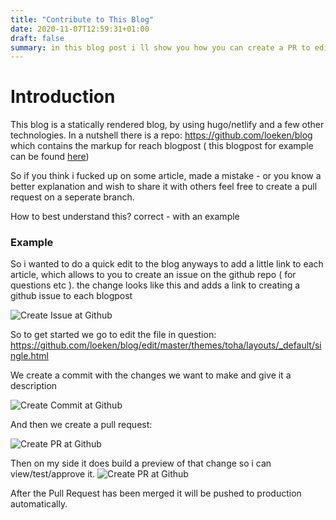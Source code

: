 ```yaml
---
title: "Contribute to This Blog"
date: 2020-11-07T12:59:31+01:00
draft: false
summary: in this blog post i ll show you how you can create a PR to edit contents of this blog
---
```


# Introduction

This blog is a statically rendered blog, by using hugo/netlify and a few other technologies. In a nutshell there is a repo: https://github.com/loeken/blog which contains the markup for reach blogpost ( this blogpost for example can be found [here](https://github.com/loeken/blog/blob/master/content/posts/contribute-to-this-blog.md))

So if you think i fucked up on some article, made a mistake - or you know a better explanation and wish to share it with others feel free to create a pull request on a seperate branch.

How to best understand this? correct - with an example


### Example

So i wanted to do a quick edit to the blog anyways to add a little link to each article, which allows to you to create an issue on the github repo ( for questions etc ). the change looks like this and adds a link to creating a github issue to each blogpost

![Create Issue at Github](/media/img/create_issue.png)

So to get started we go to edit the file in question:
https://github.com/loeken/blog/edit/master/themes/toha/layouts/_default/single.html

We create a commit with the changes we want to make and give it a description

![Create Commit at Github](/media/img/create_commit_on_branch.png)

And then we create a pull request:

![Create PR at Github](/media/img/create_pr.png)

Then on my side it does build a preview of that change so i can view/test/approve it.
![Create PR at Github](/media/img/pr_preview.png)

After the Pull Request has been merged it will be pushed to production automatically.
